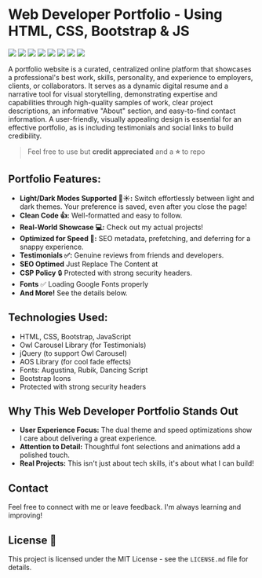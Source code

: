 # Web Developer Portfolio - Using HTML, CSS, Bootstrap & JS

![](https://komarev.com/ghpvc/?username=mscbuild) 
 ![](https://img.shields.io/github/license/mscbuild/portfolio-webdeveloper) 
 ![](https://img.shields.io/badge/PRs-Welcome-green)
 ![](https://img.shields.io/github/languages/code-size/mscbuild/portfolio-webdeveloper)
![](https://img.shields.io/badge/code%20style-html-green)
![](https://img.shields.io/github/stars/mscbuild)
![](https://img.shields.io/badge/Topic-Github-lighred)
![](https://img.shields.io/website?url=https%3A%2F%2Fgithub.com%2Fmscbuild)

A portfolio website is a curated, centralized online platform that showcases a professional's best work, skills, personality, and experience to employers, clients, or collaborators. It serves as a dynamic digital resume and a narrative tool for visual storytelling, demonstrating expertise and capabilities through high-quality samples of work, clear project descriptions, an informative "About" section, and easy-to-find contact information. A user-friendly, visually appealing design is essential for an effective portfolio, as is including testimonials and social links to build credibility. 


> Feel free to use but **credit appreciated** and a **⭐** to repo  

 ## **Portfolio Features:**

* **Light/Dark Modes Supported 🌙☀️:**  Switch effortlessly between light and dark themes. Your preference is saved, even after you close the page!
* **Clean Code 👍:** Well-formatted and easy to follow. 
* **Real-World Showcase 💻:** Check out my actual projects!
* **Optimized for Speed 🚀:**  SEO metadata, prefetching, and deferring for a snappy experience.
* **Testimonials ✅:** Genuine reviews from friends and developers.
* **SEO Optimed** Just Replace The Content at <head>
* **CSP Policy** 🔒 Protected with strong security headers.
* **Fonts** ✅ Loading Google Fonts properly
* **And More!** See the details below.
  
## **Technologies Used:**

* HTML, CSS, Bootstrap, JavaScript
* Owl Carousel Library (for Testimonials)
* jQuery (to support Owl Carousel)
* AOS Library (for cool fade effects)
* Fonts: Augustina, Rubik, Dancing Script
* Bootstrap Icons
* Protected with strong security headers
 

## **Why This Web Developer Portfolio Stands Out**

* **User Experience Focus:**  The dual theme and speed optimizations show I care about delivering a great experience.
* **Attention to Detail:** Thoughtful font selections and animations add a polished touch. 
* **Real Projects:**  This isn't just about tech skills, it's about what I can build!  

## **Contact**

Feel free to connect with me or leave feedback. I'm always learning and improving! 

## **License** 📄
This project is licensed under the MIT License - see the `LICENSE.md` file for details.
